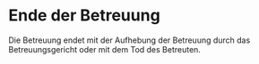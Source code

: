 # Ende der Betreuung

Die Betreuung endet mit der Aufhebung der Betreuung durch das Betreuungsgericht oder mit dem Tod des Betreuten.